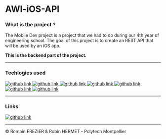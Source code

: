 # AWI-iOS-API

### What is the project ?

The Mobile Dev project is a project that we had to do during our 4th year of engineering school. The goal of this project is to create an REST API that will be used by an iOS app.

**This is the backend part of the project.**

---

### Techlogies used

<a target="_blank" href="https://nodejs.org/en/">
  <img alt="github link" src="https://img.shields.io/badge/nodejs-16.13.2-orange?style=for-the-badge&logo=node.js"> 
</a>

<a target="_blank" href="https://expressjs.com/">
  <img alt="github link" src="https://img.shields.io/badge/express-4.18.2-orange?style=for-the-badge&logo=express">
</a>

<a target="_blank" href="https://www.mongodb.com/">
  <img alt="github link" src="https://img.shields.io/badge/mongodb-5.3.2-orange?style=for-the-badge&logo=mongodb">
</a>

<a target="_blank" href="https://mongoosejs.com/">
  <img alt="github link" src="https://img.shields.io/badge/mongoose-6.9.0-orange?style=for-the-badge&logo=mongoose">
</a>

<a target="_blank" href="https://firebase.google.com/docs/admin/setup">
  <img alt="github link" src="https://img.shields.io/badge/firebase admin-11.5.0-orange?style=for-the-badge&logo=firebase">
</a> 

<a target="_blank" href="https://firebase.google.com/docs/functions">
  <img alt="github link" src="https://img.shields.io/badge/firebase functions-11.5.0-orange?style=for-the-badge&logo=firebase">
</a> 

<a target="_blank" href="https://www.npmjs.com/">
  <img alt="github link" src="https://img.shields.io/badge/npm-8.1.2-orange?style=for-the-badge&logo=npm">
</a>

---

### Links

<a target="_blank" href="https://github.com/romainfrezier/AWI-iOS">
    <img alt="github link" src="https://img.shields.io/badge/github-iOS git-black?style=for-the-badge&logo=github">
</a>

---

© Romain FREZIER & Robin HERMET - Polytech Montpellier
